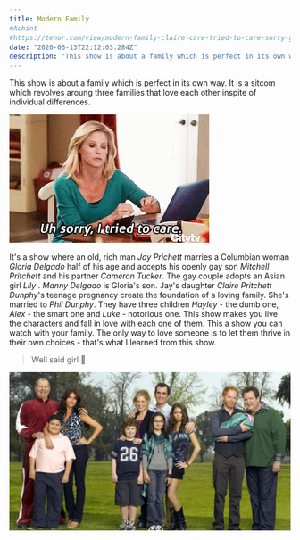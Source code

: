 ```yaml
---
title: Modern Family
#Achint
#https://tenor.com/view/modern-family-claire-care-tried-to-care-sorry-gif-6160594S
date: "2020-06-13T22:12:03.284Z"
description: "This show is about a family which is perfect in its own way. It is a sitcom which revolves aroung three families that love each other inspite of individual differences. It's a show where an old, rich"
---
```


This show is about a family which is perfect in its own way. It is a sitcom which revolves aroung three families that love each other inspite of individual differences. 

![modern family](./modern.gif)

It's a show where an old, rich man *Jay Prichett* marries a Columbian woman *Gloria Delgado* half of his age and accepts his openly gay son *Mitchell Pritchett* and his partner *Cameron Tucker*. The gay couple adopts an Asian girl *Lily* . *Manny Delgado* is Gloria's son. Jay's daughter *Claire Pritchett Dunphy*'s teenage pregnancy create the foundation of a loving family. She's married to *Phil Dunphy*. They have three children *Hayley* - the dumb one, *Alex* - the smart one and *Luke* - notorious one. This show makes you live the characters and fall in love with each one of them. This a show you can watch with your family. The only way to love someone is to let them thrive in their own choices - that's what I learned from this show.

> Well said girl 🌻

![modern family](./modern.jpg)
